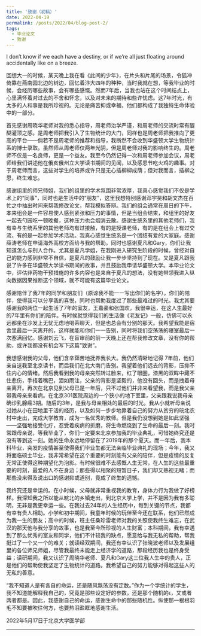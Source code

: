 ```yaml
---
title: '致谢（初稿）'
date: 2022-04-19
permalink: /posts/2022/04/blog-post-2/
tags:
  - 毕业论文
  - 致谢
---
```

I don’t know if we each have a destiny, or if we’re all just floating around accidentally like on a breeze.

回想大一的时候，某天晚上我在看《此间的少年》，在片头和片尾的场景，令狐冲倚靠在燕南园北边的树边，回忆着汴大四年的种种，当时我就在想，等我毕业的时候，会经历哪些故事，会有哪些感慨。然而7年后，当我也站在这个时间结点上，心里满怀着对过去的不舍和怀念，以及对未来的期待和些许忧虑。这7年时光，有太多的人和事是我所珍视的。无论是痛苦抑或幸福，他们都构成了我独特生命体验中的一部分。

首先感谢周晓华老师对我的悉心指导，周老师治学严谨，和周老师的交流时常有醍醐灌顶之感。是周老师把我引入了生物统计的大门，同样也是周老师把我推向了更高的平台——倘若不是周老师的推荐和指导，我断然不会收到华盛顿大学生物统计系的博士录取。虽然师从周老师仅两年光阴，但是周老师对我的影响终生的。周老师不仅是一名良师，更是一个益友。我至今仍然记得一次和周老师参加会议，周老师给我们讲述他在俄亥俄州立大学读书期间的见闻，以及感恩节吃火鸡的趣事。对于周老师而言，这些对学生的培养或许只是无心插柳柳成荫；但对我而言，插柳之恩，终生难忘。

感谢组里的师兄师姐，我们的组里的学术氛围非常浓厚，我真心感觉我们不仅是学术上的“同事”，同时也是生活中的“朋友”，这里我想特别感谢邓宇昊和胡文杰在百忙之中抽出时间来帮我修改论文，帮我模拟答辩。我们的组会通常在周日的下午，本来组会是一件容易使人感到紧张和压力的事情，但是当组会结束，和组里的好友一起去勺园吃一顿晚餐，这种压力也会烟消云散。感谢生统系里的其他老师们，我有幸与生统系里的其他老师均有过接触，有的是授课老师，有的是在组会上有过交流，有的是一起参加学术活动。我真心感觉生统系是一个团结有爱的大家庭。感谢薛涛老师在申请海外高校方面给与我的帮助。同时也感谢夏凡和Gary，你们让我知道怎么与别人合作。尤其是夏凡学姐，在我刚进入研究生阶段的时候，曾经对自己的能力感到非常不自信，是夏凡的鼓励让我一步步坚持到了现在。又是夏凡跟我说了许多在华盛顿大学读书期间的故事，并且鼓励我申请华盛顿大学。本毕业论文中，评估非药物干预措施的许多内容也是来自于夏凡的想法，没有她带领我进入纵向数据因果推断这个领域，就不可能有这篇毕业论文。

感谢陪伴了我7年的同学和朋友们（原谅我不能一一写出你们的名字）。你们的陪伴，使得我可以分享我的喜悦，同时也帮助我度过了那些最难过的时光。我尤其要感谢我的两位一起生活了7年的室友，王嘉豪和张国欢，我很幸运，在这人生最好的7年里有你们的陪伴。有时候就觉得我们的生活像《老友记》一般，仿佛可以永远都坐在沙发上无忧无虑地喝茶聊天，但是也总会有分别的那天。我希望我能是宿舍里最后一天离开的，这样就能和你们一一告别，同时将我们空荡荡的寝室最后一次塞满回忆。感谢刘云飞，在盲审前的前一天晚上还在帮我修改文章，没有你的帮助，或许我都没有机会写下这篇“致谢”。

我想感谢我的父母，他们含辛茹苦地抚养我长大。我仍然清晰地记得 7年前，他们亲自送我至北京读书，而后我们在北大南门告别。我望着他们远去的背影，压抑不住内心的情绪。然后我看到我的母亲突然转过脸来，红了眼圈，漆黑的双眸中藏不住悲伤，手捂着嘴巴，泪如雨注，父亲的背影是坚毅的，他没有回头，而是拽着母亲离开。再次在北京见到父母已是一年后，只不过他们并非来看望我，而是我父亲带我母亲来看病。在北京301医院周边的一个狭小的地下室里，父亲跟我说我母亲确诊乳腺癌3期。随后的3年，是我与母亲相处的最后的时光。我从小就听母亲说过她从小在田地里干活的经历，以及如何一步步地靠着自己的努力从贫穷的皖北农村中走出，完成大学教育，成为一名优秀的教师。但是我仍没想到她是如此坚强——坚强地接受化疗，忍受着疾病的折磨，将生命燃烧到了生命的最后一刻。我时常跟母亲说，等我毕业了，你们一定要来北京参加我的毕业典礼，可惜她终究还是没有等到这一刻。她的生命永远地停留在了2019年的那个夏天。而一年后，我本科毕业，突发的疫情甚至使得我们毕业生都无法亲临毕业典礼的现场；今年，我又将面临硕士毕业，我非常希望在这个重要的时刻能有父亲的陪伴，但是疫情的反复无常正使得这种期望化为泡影。有时候很难不去感慨人生无常，在人生的这些最重要的时刻，最爱的人不在身边；那些得以相聚的短暂日子，我们却又熟视无睹；而那些没来得及说出口的感谢抑或道别，竟成了终生的遗憾。

我终究还是幸运的。在小时候，父母就非常重视我的教育，身体力行为我做了好榜样。我深知我之所以能从皖北的乡镇走出，到北京大学上学，并不是因为我有多聪明，无非是我更幸运一些。在我过去24年的人生经历中，每到关键的节点，我都有幸有贵人相助。小学和初中期间，我童年时候的玩伴至今还在联系，他们已然成为我一生的朋友；高中的时候，班主任桑珍雷老师对我的关照使我终生难忘，在武汉的那天他与我分享的故事，也是我至今所珍视的人生财富；本科期间，我有幸遇到了那么优秀的室友和同学，他们不计较我的缺点，愿意给与我无私的帮助，帮我挺过了一个又一个的难关；就读经双期间，我还有幸认识了张晓波老师以及发展组里的各位师兄师姐，尽管我最终未能走上经济学的道路，那段经历我也是终身受益；读研期间，我又认识了周晓华老师、夏凡和Gary这三位我人生中的贵人，正是他们的帮助使我坚定了生物统计的道路。我希望自己的努力能够对得起这些人的无私的善意。

“我不知道人是有各自的命运，还是随风飘荡没有定数。”作为一个学统计的学生，我不知道能解释我自己的，究竟是那些设定好的参数，还是那个随机的$\epsilon$，又或者两者都是。因此，我感谢自己的命运，感谢生命中的那些随机性。纵使那一根根羽毛不知要被吹往何方，也要热泪盈眶地感谢生活。

2022年5月17日于北京大学医学部

------